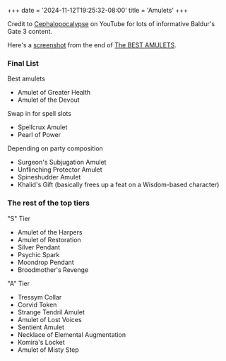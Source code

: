 +++
date = '2024-11-12T19:25:32-08:00'
title = 'Amulets'
+++

Credit to [Cephalopocalypse](https://www.youtube.com/@Cephalopocalypse) on YouTube for lots of informative Baldur's Gate 3 content.

Here's a [screenshot](Cephalopocalypse%20final%20neckwear.png) from the end of [The BEST AMULETS](https://www.youtube.com/watch?v=23SPY6-dFfw).

### Final List

Best amulets

* Amulet of Greater Health
* Amulet of the Devout

Swap in for spell slots

* Spellcrux Amulet
* Pearl of Power

Depending on party composition

* Surgeon's Subjugation Amulet
* Unflinching Protector Amulet
* Spineshudder Amulet
* Khalid's Gift (basically frees up a feat on a Wisdom-based character)

### The rest of the top tiers

"S" Tier

* Amulet of the Harpers
* Amulet of Restoration
* Silver Pendant
* Psychic Spark
* Moondrop Pendant
* Broodmother's Revenge

"A" Tier

* Tressym Collar
* Corvid Token
* Strange Tendril Amulet
* Amulet of Lost Voices
* Sentient Amulet
* Necklace of Elemental Augmentation
* Komira's Locket
* Amulet of Misty Step
